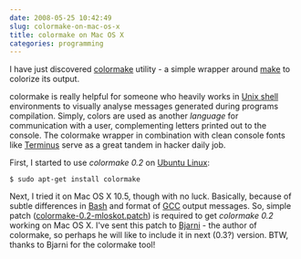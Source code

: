 ```yaml
---
date: 2008-05-25 10:42:49
slug: colormake-on-mac-os-x
title: colormake on Mac OS X
categories: programming
---
```


I have just discovered [colormake](http://bre.klaki.net/programs/colormake/) utility - a simple wrapper around [make](http://www.gnu.org/software/make/) to colorize its output.





colormake is really helpful for someone who heavily works in [Unix shell](http://en.wikipedia.org/wiki/Unix_shell) environments to visually analyse messages generated during programs compilation. Simply, colors are used as another _language_ for communication with a user, complementing letters printed out to the console. The colormake wrapper in combination with clean console fonts like [Terminus](http://mateusz.loskot.net?p=223/) serve as a great tandem in hacker daily job.





First, I started to use _colormake 0.2_ on [Ubuntu Linux](http://www.ubuntu.com/): 
    
    $ sudo apt-get install colormake





Next, I tried it on Mac OS X 10.5, though with no luck. Basically, because of subtle differences in [Bash](http://en.wikipedia.org/wiki/Bash) and format of [GCC](http://gcc.gnu.org/) output messages. So, simple patch ([colormake-0.2-mloskot.patch](/download/patches/colormake-0.2-mloskot.patch)) is required to get _colormake 0.2_ working on Mac OS X. I've sent this patch to [Bjarni](http://bre.klaki.net/) - the author of colormake, so perhaps he will like to include it in next (0.3?) version. BTW, thanks to Bjarni for the colormake tool!
